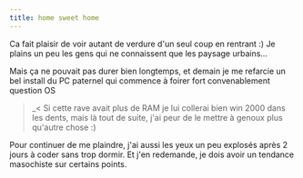 ```yaml
---
title: home sweet home
---
```


Ca fait plaisir de voir autant de verdure d'un seul coup en rentrant :) Je
plains un peu les gens qui ne connaissent que les paysage urbains...

Mais ça ne pouvait pas durer bien longtemps, et demain je me refarcie un bel
install du PC paternel qui commence à foirer fort convenablement question OS
>_< Si cette rave avait plus de RAM je lui collerai bien win 2000 dans les
dents, mais là tout de suite, j'ai peur de le mettre à genoux plus qu'autre
chose :)

Pour continuer de me plaindre, j'ai aussi les yeux un peu explosés après 2
jours à coder sans trop dormir. Et j'en redemande, je dois avoir un tendance
masochiste sur certains points.

